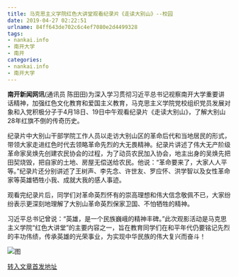 ```yaml
---
title: 马克思主义学院红色大讲堂观看纪录片《走读大别山》--校园
date: 2019-04-27 02:22:51
urlname: 84ff643de702c6c4ef7080e2d4499328
tags: 
- nankai.info
- 南开大学
- 南开
categories:
- nankai.info
- 南开大学
---
```


**南开新闻网讯**(通讯员 陈田田)为深入学习贯彻习近平总书记视察南开大学重要讲话精神，加强红色文化教育和爱国主义教育，马克思主义学院党校组织党员发展对象和入党积极分子于4月18日、19日中午观看纪录片《走读大别山》，了解大别山28年红旗不倒的传奇历史。

纪录片中大别山干部学院工作人员以走访大别山区的革命后代和当地居民的形式，带领大家走进红色时代去领略革命先烈的大无畏精神。纪录片讲述了伟大无产阶级革命家吴焕先创建农民协会的过程，为了动员农民加入协会，地主出身的吴焕先把田契烧毁，把自家的土地、房屋无偿送给农民。他说：“革命要来了，大家人人平等。”纪录片还分别讲述了王树声、李先念、许世友、罗应怀、洪学智以及女性革命家等英雄牺牲小我、成就大我的感人事迹。

观看完纪录片后，同学们对革命英烈怀有的崇高理想和伟大信念敬佩不已，大家纷纷表示更深刻地理解了大别山革命英烈保家卫国、不怕牺牲的精神。

习近平总书记曾说：“英雄，是一个民族巍峨的精神丰碑。”此次观影活动是马克思主义学院“红色大讲堂”的主要内容之一，旨在教育同学们在和平年代仍要铭记先烈的丰功伟绩，传承英雄的光荣事业，为实现中华民族的伟大复兴而奋斗！

![图](http://news.nankai.edu.cn/pic/0/00/35/08/350807_492064.jpg)

[转入文章首发地址](http://news.nankai.edu.cn/qqxy/system/2019/04/24/000446935.shtml)